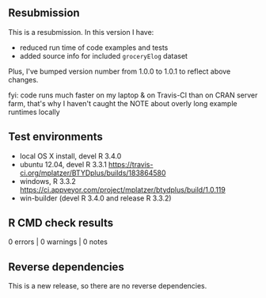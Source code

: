 ## Resubmission
This is a resubmission. In this version I have:
* reduced run time of code examples and tests
* added source info for included `groceryElog` dataset

Plus, I've bumped version number from 1.0.0 to 1.0.1 to reflect above changes.

fyi: code runs much faster on my laptop & on Travis-CI than on CRAN server farm, that's why I haven't caught the NOTE about overly long example runtimes locally

## Test environments
* local OS X install, devel R 3.4.0
* ubuntu 12.04, devel R 3.3.1 https://travis-ci.org/mplatzer/BTYDplus/builds/183864580
* windows, R 3.3.2 https://ci.appveyor.com/project/mplatzer/btydplus/build/1.0.119
* win-builder (devel R 3.4.0 and release R 3.3.2)

## R CMD check results

0 errors | 0 warnings | 0 notes

## Reverse dependencies

This is a new release, so there are no reverse dependencies.
